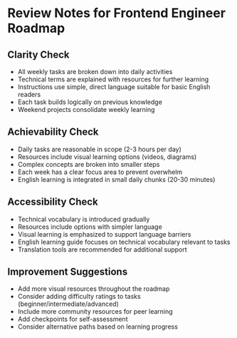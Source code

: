 # Review Notes for Frontend Engineer Roadmap

## Clarity Check
- All weekly tasks are broken down into daily activities
- Technical terms are explained with resources for further learning
- Instructions use simple, direct language suitable for basic English readers
- Each task builds logically on previous knowledge
- Weekend projects consolidate weekly learning

## Achievability Check
- Daily tasks are reasonable in scope (2-3 hours per day)
- Resources include visual learning options (videos, diagrams)
- Complex concepts are broken into smaller steps
- Each week has a clear focus area to prevent overwhelm
- English learning is integrated in small daily chunks (20-30 minutes)

## Accessibility Check
- Technical vocabulary is introduced gradually
- Resources include options with simpler language
- Visual learning is emphasized to support language barriers
- English learning guide focuses on technical vocabulary relevant to tasks
- Translation tools are recommended for additional support

## Improvement Suggestions
- Add more visual resources throughout the roadmap
- Consider adding difficulty ratings to tasks (beginner/intermediate/advanced)
- Include more community resources for peer learning
- Add checkpoints for self-assessment
- Consider alternative paths based on learning progress
